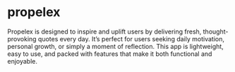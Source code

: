 # propelex

Propelex is designed to inspire and uplift users by delivering fresh, thought-provoking quotes every day. It’s perfect for users seeking daily motivation, personal growth, or simply a moment of reflection. This app is lightweight, easy to use, and packed with features that make it both functional and enjoyable.
